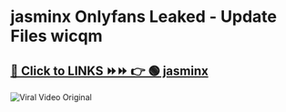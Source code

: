 
 # jasminx Onlyfans Leaked - Update Files wicqm

## <h2><a href="https://clipsfans.com/jasminx&ref=git">🔗 Click to LINKS ⏩⏩ 👉 🟢 jasminx </a></h2>

<a href="https://clipsfans.com/jasminx&ref=git" rel="nofollow" data-target="animated-image.originalLink"><img src="https://i.ibb.co.com/xMMVF88/686577567.gif" alt="Viral Video Original" style="max-width: 100%; display: inline-block;" data-target="animated-image.originalImage"></a>


